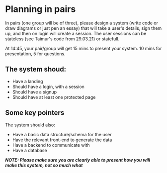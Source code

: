 # Planning in pairs

In pairs (one group will be of three), please design a system (write code or draw diagrams or just pen an essay) that will take a user's details, sign them up, and then on login will create a session. 
The user sessions can be stateless (see Taimur's code from 29.03.21) or statefull.

At 14:45, your pair/group will get 15 mins to present your system. 10 mins for presentation, 5 for questions. 


## The system shoud:

- Have a landing
- Should have a login, with a session
- Should have a signup
- Should have at least one protected page


## Some key pointers
The system should also:

- Have a basic data structure/schema for the user
- Have the relevant front-end to generate the data
- Have a backend to communicate with
- Have a database

***NOTE: Please make sure you are clearly able to present how you will make this system, not so much what***